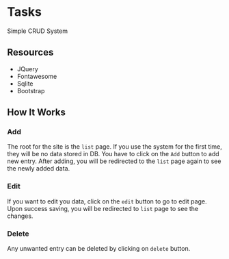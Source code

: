 # Tasks
Simple CRUD System

## Resources
* JQuery
* Fontawesome
* Sqlite
* Bootstrap

## How It Works
### Add
The root for the site is the `list` page. If you use the system for the first time, they will be no data stored in DB. You have to click on the `Add` button to add new entry. After adding, you will be redirected to the `list` page again to see the newly added data. 

### Edit
If you want to edit you data, click on the `edit` button to go to edit page. Upon success saving, you will be redirected to `list` page to see the changes.

### Delete
Any unwanted entry can be deleted by clicking on `delete` button.
